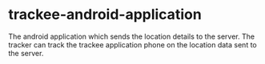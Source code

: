 # trackee-android-application
The android application which sends the location details to the server. The tracker can track the trackee application phone on the location data sent to the server. 
